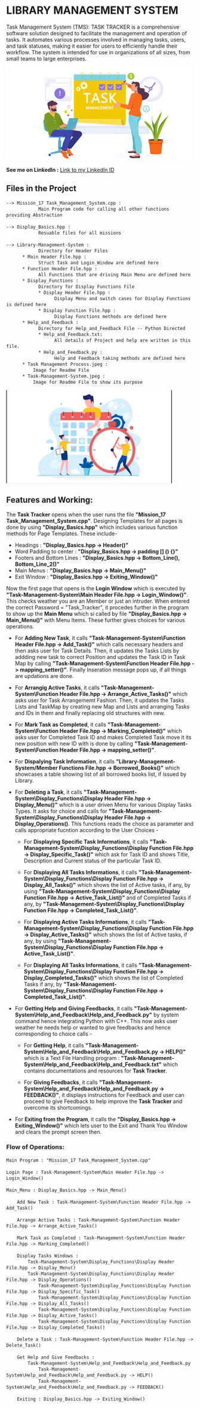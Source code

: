 # LIBRARY MANAGEMENT SYSTEM
Task Management System (TMS): TASK TRACKER is a comprehensive software solution designed to facilitate the management and operation of tasks. It automates various processes involved in managing tasks, users, and task statuses, making it easier for users to efficiently handle their workflow. The system is intended for use in organizations of all sizes, from small teams to large enterprises.

<img src="Task-Management-System\Task-Management-System.jpeg" alt="Task Tracker" height="250">

__See me on LinkedIn :__ [Link to my LinkedIn ID](https://www.linkedin.com/in/khajanbhatt/)

## Files in the Project

    --> Mission_17 Task_Management_System.cpp : 
                Main Program code for calling all other functions providing Abstraction

    --> Display_Basics.hpp : 
                Resuable files for all missions

    --> Library-Management-System : 
                Directory for Header Files
          * Main Header File.hpp : 
                Struct Task and Login_Window are defined here
          * Function Header File.hpp : 
                All Functions that are driving Main Menu are defined here
          * Display_Functions : 
                Directory for Display Functions File
                * Display Header File.hpp :
                      Display Menu and switch cases for Display Functions is defined here
                * Display Function File.hpp :
                      Display Functions methods are defined here
          * Help_and_Feedback : 
                Directory for Help_and_Feedback File -- Python Directed
                * Help_and_Feedback.txt:
                      All details of Project and help are written in this file.
                * Help_and_Feedback.py :
                      Help and Feedback taking methods are defined here
          * Task Management Process.jpeg : 
              Image for Readme File
          * Task-Management-System.jpeg : 
              Image for Readme File to show its purpose           

<img src="Task-Management-System\Task Management Process.jpeg" alt="Task Management System Operations"  height="250">

## Features and Working:

The __Task Tracker__ opens when the user runs the file __"Mission_17 Task_Management_System.cpp"__. Designing Templates for all pages is done by using __"Display_Basics.hpp"__ which includes various function methods for Page Templates. These include-

- Headings : __"Display_Basics.hpp -> Header()"__
- Word Padding to center : __"Display_Basics.hpp -> padding [] () {}"__
- Footers and Bottom Lines : __"Display_Basics.hpp -> Bottom_Line(), Bottom_Line_2()"__
- Main Menus : __"Display_Basics.hpp -> Main_Menu()"__
- Exit Window : __"Display_Basics.hpp -> Exiting_Window()"__

Now the first page that opens is the __Login Window__ which is executed by __"Task-Management-System\Main Header File.hpp -> Login_Window()"__. This checks weather you are an Member or just an intruder. When entered the correct Password = "Task_Tracker", it procedes further in the program to show up the __Main Menu__ which si called by file __"Display_Basics.hpp -> Main_Menu()"__ with Menu Items. These further gives choices for various operations. 

- For __Adding New Task__, it calls __"Task-Management-System\Function Header File.hpp -> Add_Task()"__ which calls necessary headers and then asks user for Task Details. Then, it updates the Tasks Lists by addding new task to correct Position and updates the Task ID in Task Map by calling __"Task-Management-System\Function Header File.hpp -> mapping_setter()"__. Finally Inseration message pops up, if all things are updations are done.

- For __Arrangig Active Tasks__, it calls __"Task-Management-System\Function Header File.hpp -> Arrange_Active_Tasks()"__ which asks user for Task Arrangememt Fashion. Then, it updates the Tasks Lists and TaskMap by creating new Map and Lists and arranging Tasks and IDs in them and finally replacing old structures with new.

- For __Mark Task as Completed__, it calls __"Task-Management-System\Function Header File.hpp -> Marking_Completed()"__ which asks user for Completed Task ID and makes Completed Task move it its new position with new ID with is done by calling __"Task-Management-System\Function Header File.hpp -> mapping_setter()"__. 

- For __Dispalying Task Information__, it calls __"Library-Management-System/Member Functions File.hpp -> Borrowed_Books()"__ which showcases a table showing list of all borrowed books list, if issued by Library.

- For __Deleting a Task__, it calls __"Task-Management-System\Display_Functions\Display Header File.hpp -> Display_Menu()"__ which is a user driven Menu for various Display Tasks Types. It asks for choice and calls for __"Task-Management-System\Display_Functions\Display Header File.hpp -> Display_Operations()__. This functions reads the choice as parameter and calls appropriate fucntion according to the User Choices -

    - For __Displaying Specific Task Informations__, it calls __"Task-Management-System\Display_Functions\Display Function File.hpp -> Display_Specific_Task()"__ which ask for Task ID and shows Title, Description and Current status of the particular Task ID.  

    - For __Displaying All Tasks Informations__, it calls __"Task-Management-System\Display_Functions\Display Function File.hpp -> Display_All_Tasks()"__ which shows the list of Active tasks, if any, by using __"Task-Management-System\Display_Functions\Display Function File.hpp -> Active_Task_List()"__ and of Completed Tasks if any, by __"Task-Management-System\Display_Functions\Display Function File.hpp -> Completed_Task_List()"__.

    - For __Displaying Active Tasks Informations__, it calls __"Task-Management-System\Display_Functions\Display Function File.hpp -> Display_Active_Tasks()"__ which shows the list of Active tasks, if any, by using __"Task-Management-System\Display_Functions\Display Function File.hpp -> Active_Task_List()"__.

    - For __Displaying All Tasks Informations__, it calls __"Task-Management-System\Display_Functions\Display Function File.hpp -> Display_Completed_Tasks()"__ which shows the list of Completed Tasks if any, by __"Task-Management-System\Display_Functions\Display Function File.hpp -> Completed_Task_List()"__.

- For __Getting Help and Giving Feedbacks__, it calls __"Task-Management-System\Help_and_Feedback\Help_and_Feedback.py"__ by system command hence integrating Python with C++. This now asks user weather he needs help or wanted to give feedbacks and hence corresponding to choice calls - 

    - For __Getting Help__, it calls __"Task-Management-System\Help_and_Feedback\Help_and_Feedback.py -> HELP()"__ which is a Text File Handling program : __"Task-Management-System\Help_and_Feedback\Help_and_Feedback.txt"__ which contains documentations and resources for __Task Tracker__.

    - For __Giving Feedbacks__, it calls __"Task-Management-System\Help_and_Feedback\Help_and_Feedback.py -> FEEDBACK()"__, it displays instructions for Feedback and user can proceed to give Feedback to help improve the __Task Tracker__ and overcome its shortcomings.

- For __Exiting from the Program__, it calls the __"Display_Basics.hpp -> Exiting_Window()"__ which lets user to the Exit and Thank You Window and clears the prompt screen then.

### Flow of Operations:
    Main Program : "Mission_17 Task_Management_System.cpp" 

    Login Page : Task-Management-System\Main Header File.hpp -> Login_Window()

    Main_Menu : Display_Basics.hpp -> Main_Menu()

        Add New Task : Task-Management-System\Function Header File.hpp -> Add_Task()

        Arrange Active Tasks : Task-Management-System\Function Header File.hpp -> Arrange_Active_Tasks()

        Mark Task as Completed : Task-Management-System\Function Header File.hpp -> Marking_Completed()

        Display Tasks Windows : 
            Task-Management-System\Display_Functions\Display Header File.hpp -> Display_Menu()
            Task-Management-System\Display_Functions\Display Header File.hpp -> Display_Operations()
                Task-Management-System\Display_Functions\Display Function File.hpp -> Display_Specific_Task()
                Task-Management-System\Display_Functions\Display Function File.hpp -> Display_All_Tasks()
                Task-Management-System\Display_Functions\Display Function File.hpp -> Display_Active_Tasks()
                Task-Management-System\Display_Functions\Display Function File.hpp -> Display_Completed_Tasks()

        Delete a Task : Task-Management-System\Function Header File.hpp -> Delete_Task()

        Get Help and Give Feedbacks : 
            Task-Management-System\Help_and_Feedback\Help_and_Feedback.py
                Task-Management-System\Help_and_Feedback\Help_and_Feedback.py -> HELP()
                Task-Management-System\Help_and_Feedback\Help_and_Feedback.py -> FEEDBACK()

        Exiting : Display_Basics.hpp -> Exiting_Window()